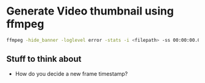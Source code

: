 # Generate Video thumbnail using ffmpeg


```bash
ffmpeg -hide_banner -loglevel error -stats -i <filepath> -ss 00:00:00.000 -vframes 1 thumbnail.jpg
```

## Stuff to think about
- How do you decide a new frame timestamp?
